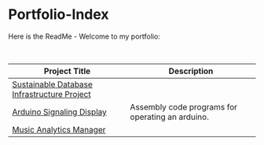 # Portfolio-Index

Here is the ReadMe - Welcome to my portfolio:

<br>

| Project Title | Description |
| ----------------------------------------------- | --------------- |
| [Sustainable Database Infrastructure Project](https://github.com/NeddTheRedd/GNG-Company-Database) |                 |
| [Arduino Signaling Display](https://github.com/NeddTheRedd/Arduino-LCD) | Assembly code programs for operating an arduino. |
| [Music Analytics Manager](https://github.com/NeddTheRedd/Music-Analytics_C-Python) |                 |


